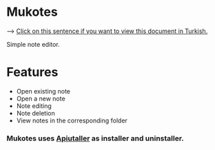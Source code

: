# Mukotes
--> [Click on this sentence if you want to view this document in Turkish.](https://github.com/MuKonqi/mukotes/blob/main/BENİOKU.md)

Simple note editor.

# Features
- Open existing note
- Open a new note
- Note editing
- Note deletion
- View notes in the corresponding folder

### Mukotes uses [Apiutaller](https://github.com/MuKonqi/apiutaller) as installer and uninstaller.